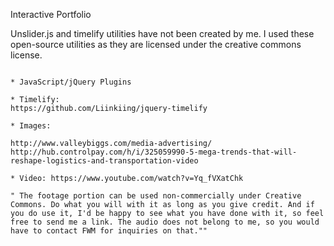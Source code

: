 Interactive Portfolio

Unslider.js and timelify utilities have not been created by me. I used these open-source utilities as they are licensed under the creative commons license. 

~~~~Licensing and Credits~~~~

* JavaScript/jQuery Plugins

* Timelify: 
https://github.com/Liinkiing/jquery-timelify

* Images:

http://www.valleybiggs.com/media-advertising/
http://hub.controlpay.com/h/i/325059990-5-mega-trends-that-will-reshape-logistics-and-transportation-video

* Video: https://www.youtube.com/watch?v=Yq_fVXatChk 

" The footage portion can be used non-commercially under Creative Commons. Do what you will with it as long as you give credit. And if you do use it, I'd be happy to see what you have done with it, so feel free to send me a link. The audio does not belong to me, so you would have to contact FWM for inquiries on that.""
